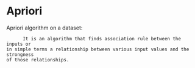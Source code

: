 # Apriori
Apriori algorithm on a dataset:

          It is an algorithm that finds association rule between the inputs or 
    in simple terms a relationship between various input values and the strongness
    of those relationships.
